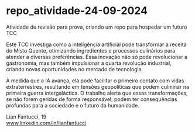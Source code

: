 # repo_atividade-24-09-2024
Atividade de revisão para prova, criando um repo para hospedar um futuro TCC

Este TCC investiga como a inteligência artificial pode transformar a receita do Misto Quente, otimizando ingredientes e processos culinários para atender a diversas preferências. Essa inovação não só pode revolucionar a gastronomia, mas também impulsionar a quarta revolução industrial, criando novas oportunidades no mercado de tecnologia.

À medida que a IA avança, ela pode facilitar o primeiro contato com vidas extraterrestres, resultando em tensões geopolíticas que podem culminar na primeira guerra intergaláctica. O trabalho alerta que essas transformações, se não forem geridas de forma responsável, podem ter consequências profundas para a sociedade e o futuro da humanidade.

Lian Fantucci, 19 <br>
www.linkedin.com/in/lianfantucci
